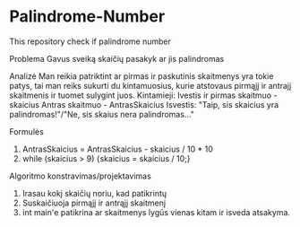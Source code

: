 # Palindrome-Number
This repository check if palindrome number

Problema
Gavus sveiką skaičių pasakyk ar jis palindromas

Analizė
Man reikia patriktint ar pirmas ir paskutinis skaitmenys yra tokie patys, tai man reiks sukurti du kintamuosius, kurie atstovaus pirmąjį ir antrajį skaitmenis ir tuomet sulygint juos.
Kintamieji:
Ivestis ir pirmas skaitmuo - skaicius
Antras skaitmuo - AntrasSkaicius
Isvestis: "Taip, sis skaicius yra palindromas!"/"Ne, sis skaius nera palindromas..."

Formulės
1. AntrasSkaicius = AntrasSkaicius - skaicius / 10 * 10
2. while (skaicius > 9) {skaicius = skaicius / 10;}

Algoritmo konstravimas/projektavimas
1. Irasau kokį skaičių noriu, kad patikrintų 
2. Suskaičiuoja pirmąjį ir antrąjį skaitmenį
3. int main'e patikrina ar skaitmenys lygūs vienas kitam ir isveda atsakyma.
